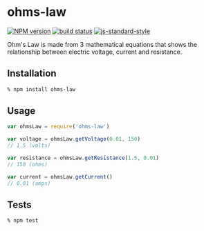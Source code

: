 # ohms-law

[![NPM version][npm-image]][npm-url]
[![build status][travis-image]][travis-url]
[![js-standard-style][standard-image]][standard-url]

Ohm's Law is made from 3 mathematical equations that shows the relationship between electric voltage, current and resistance.

## Installation

```bash
% npm install ohms-law
```

## Usage

```js
var ohmsLaw = require('ohms-law')

var voltage = ohmsLaw.getVoltage(0.01, 150)
// 1.5 (volts)

var resistance = ohmsLaw.getResistance(1.5, 0.01)
// 150 (ohms)

var current = ohmsLaw.getCurrent()
// 0.01 (amps)
```

## Tests

```bash
% npm test
```

[npm-image]: https://img.shields.io/npm/v/ohms-law.svg?style=flat-square
[npm-url]: https://npmjs.org/package/ohms-law
[travis-image]: https://img.shields.io/travis/chrisbuttery/ohms-law.svg?style=flat-square
[travis-url]: https://travis-ci.org/chrisbuttery/ohms-law
[standard-image]: https://img.shields.io/badge/code%20style-standard-brightgreen.svg?style=flat-square
[standard-url]: https://github.com/feross/standard
